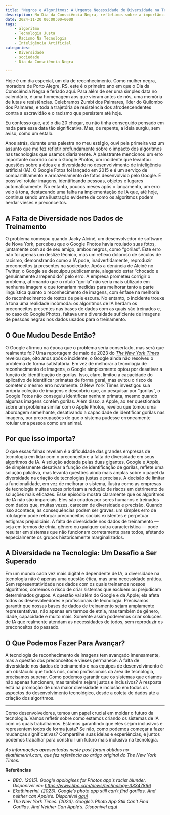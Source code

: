 ```yaml
---
title: "Negros e Algoritmos: A Urgente Necessidade de Diversidade na Tecnologia"
description: No Dia da Consciência Negra, refletimos sobre a importância da diversidade na tecnologia e como ela pode combater preconceitos nos algoritmos.
date: 2024-11-20 00:00:00+0000
tags: 
    - algoritmo
    - Tecnologia Justa
    - Racismo Na Tecnologia
    - Inteligência Artificial
categories:
    - Diversidade 
    - sociedade
    - Dia da Consciência Negra 

---
```


Hoje é um dia especial, um dia de reconhecimento. Como mulher negra, moradora de Porto Alegre, RS, este é o primeiro ano em que o Dia da Consciência Negra é feriado aqui. Para além de ser uma simples data no calendário, é uma homenagem aos que vieram antes de nós, uma memória de lutas e resistências. Celebramos Zumbi dos Palmares, líder do Quilombo dos Palmares, e toda a trajetória de resistência dos afrodescendentes contra a escravidão e o racismo que persistem até hoje.

Eu confesso que, até o dia 20 chegar, eu não tinha conseguido pensado em nada para essa data tão significativa. Mas, de repente, a ideia surgiu, sem aviso, como um estalo. 

Anos atrás, durante uma palestra no meu estágio, ouvi pela primeira vez um assunto que me fez refletir profundamente sobre o impacto dos algoritmos nas tecnologias que usamos diariamente. A palestrante mencionou um erro importante ocorrido com o Google Photos, um incidente que levantou questões sobre a ética e a diversidade no desenvolvimento de inteligência artificial (IA). O Google Fotos foi lançado em 2015 e é um serviço de compartilhamento e armazenamento de fotos desenvolvido pelo Google. É possível rotular imagens, identificando pessoas, objetos e lugares automaticamente. 
No entanto, poucos meses após o lançamento, um erro veio à tona, destacando uma falha na implementação de IA que, até hoje, continua sendo uma ilustração evidente de como os algoritmos podem herdar vieses e preconceitos.

## A Falta de Diversidade nos Dados de Treinamento
O problema começou quando Jacky Alciné, um desenvolvedor de software de Nova York, percebeu que o Google Photos havia rotulado suas fotos, juntamente com as de seu amigo, ambos negros, como “gorilas”. Este erro não foi apenas um deslize técnico, mas um reflexo doloroso de séculos de racismo, demonstrando como a IA pode, inadvertidamente, reproduzir preconceitos já presentes na sociedade.
Após a denúncia de Alciné no Twitter, o Google se desculpou publicamente, alegando estar “chocado e genuinamente arrependido” pelo erro. A empresa prometeu corrigir o problema, afirmando que o rótulo “gorila” não seria mais utilizado em nenhuma imagem e que tomariam medidas para melhorar tanto a parte linguística quanto o reconhecimento de imagens, com ênfase na melhoria do reconhecimento de rostos de pele escura. No entanto, o incidente trouxe à tona uma realidade incômoda: os algoritmos de IA herdam os preconceitos presentes nas bases de dados com as quais são treinados e, no caso do Google Photos, faltava uma diversidade suficiente de imagens de pessoas negras nos dados usados para o treinamento.

## O Que Mudou Desde Então? 
O Google afirmou na época que o problema seria consertado, mas será que realmente foi? Uma reportagem de maio de 2023 do _[The New York Times](https://www.nytimes.com/2023/05/22/technology/ai-photo-labels-google-apple.html#:~:text=Yet%20Google%2C%20whose%20Android%20software,a%20person%20as%20an%20animal)_ revelou que, oito anos após o incidente, o Google ainda não resolveu o problema de forma satisfatória. Em vez de melhorar a tecnologia de reconhecimento de imagens, o Google simplesmente optou por desativar a função de identificação de gorilas. Isso, claro, limitou a capacidade do aplicativo de identificar primatas de forma geral, mas evitou o risco de cometer o mesmo erro novamente.
O New York Times investigou sua própria coleção de imagens e descobriu que, ao pesquisar por “gorilas”, o Google Fotos não conseguiu identificar nenhum primata, mesmo quando algumas imagens contêm gorilas. Além disso, a Apple, ao ser questionada sobre um problema similar com o Apple Photos, revelou que tomou uma abordagem semelhante, desativando a capacidade de identificar gorilas nas imagens, por preocupações de que o sistema pudesse erroneamente rotular uma pessoa como um animal.

## Por que isso importa? 
O que essas falhas revelam é a dificuldade das grandes empresas de tecnologia em lidar com o preconceito e a falta de diversidade em seus algoritmos de IA. A solução adotada pelas duas gigantes, Google e Apple, de simplesmente desativar a função de identificação de gorilas, reflete uma solução paliativa, mas levanta questões ainda mais amplas sobre o papel da diversidade na criação de tecnologias justas e precisas. A decisão de limitar a funcionalidade, em vez de melhorar o sistema, ilustra como as empresas de tecnologia muitas vezes priorizam a redução de riscos em detrimento de soluções mais eficazes.
Esse episódio mostra claramente que os algoritmos de IA não são imparciais. Eles são criados por seres humanos e treinados com dados que, muitas vezes, carecem de diversidade e precisão. Quando isso acontece, as consequências podem ser graves: um simples erro de rotulagem pode reforçar preconceitos sociais existentes e perpetuar estigmas prejudiciais. A falta de diversidade nos dados de treinamento — seja em termos de etnia, gênero ou qualquer outra característica — pode resultar em sistemas que não funcionam corretamente para todos, afetando especialmente os grupos historicamente marginalizados.


## A Diversidade na Tecnologia: Um Desafio a Ser Superado
Em um mundo cada vez mais digital e dependente de IA, a diversidade na tecnologia não é apenas uma questão ética, mas uma necessidade prática. Sem representatividade nos dados com os quais treinamos nossos algoritmos, corremos o risco de criar sistemas que excluem ou prejudicam determinados grupos. A questão vai além do Google e da Apple; ela afeta todos os desenvolvedores e profissionais de tecnologia. Precisamos garantir que nossas bases de dados de treinamento sejam amplamente representativas, não apenas em termos de etnia, mas também de gênero, idade, capacidade e muito mais. Somente assim poderemos criar soluções de IA que realmente atendam às necessidades de todos, sem reproduzir os preconceitos do passado.

## O Que Podemos Fazer Para Avançar?
A tecnologia de reconhecimento de imagens tem avançado imensamente, mas a questão dos preconceitos e vieses permanece. A falta de diversidade nos dados de treinamento e nas equipes de desenvolvimento é um obstáculo que todos nós, como profissionais da área de tecnologia, precisamos superar. Como podemos garantir que os sistemas que criamos não apenas funcionem, mas também sejam justos e inclusivos? A resposta está na promoção de uma maior diversidade e inclusão em todos os aspectos do desenvolvimento tecnológico, desde a coleta de dados até a criação dos algoritmos.

---

Como desenvolvedores, temos um papel crucial em moldar o futuro da tecnologia. Vamos refletir sobre como estamos criando os sistemas de IA com os quais trabalhamos. Estamos garantindo que eles sejam inclusivos e representem todos de forma justa? Se não, como podemos começar a fazer mudanças significativas? Compartilhe suas ideias e experiências, e juntos podemos trabalhar para construir um futuro mais inclusivo na tecnologia.


_As informações apresentadas neste post foram obtidas no ekathimerini.com, que fez referência ao artigo original do The New York Times._


**Referências**  
- _BBC. (2015). Google apologises for Photos app's racist blunder. Disponível em: https://www.bbc.com/news/technology-33347866_
- _Ekathimerini. (2023). Google’s photo app still can’t find gorillas. And neither can Apple’s. Disponível [aqui](https://www.ekathimerini.com/nytimes/1212118/googles-photo-app-still-cant-find-gorillas-and-neither-can-apples/)_
- _The New York Times. (2023). Google’s Photo App Still Can’t Find Gorillas. And Neither Can Apple’s. Disponível [aqui](https://www.nytimes.com/2023/05/22/technology/ai-photo-labels-google-apple.html#:~:text=Yet%20Google%2C%20whose%20Android%20software,a%20person%20as%20an%20animal)_



